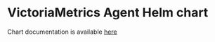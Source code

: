 # VictoriaMetrics Agent Helm chart

Chart documentation is available [here](https://docs.victoriametrics.com/helm/victoria-metrics-agent/)
